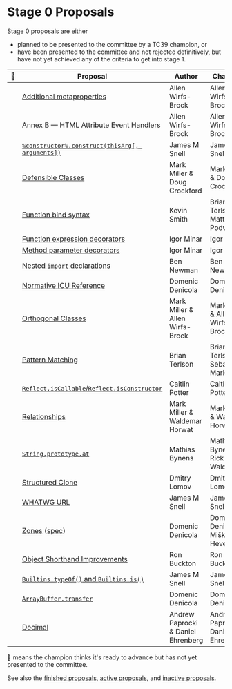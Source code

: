 # Stage 0 Proposals

Stage 0 proposals are either

* planned to be presented to the committee by a TC39 champion, or
* have been presented to the committee and not rejected definitively, but have not yet achieved any of the criteria to get into stage 1.

| :rocket: | Proposal                                                                   | Author                             | Champion                           |
|----------|----------------------------------------------------------------------------|----------------------------------- | -----------------------------------|
|          | [Additional metaproperties][metaprops]                                     | Allen Wirfs-Brock                  | Allen Wirfs-Brock                  |
|          | Annex B — HTML Attribute Event Handlers                                    | Allen Wirfs-Brock                  | Allen Wirfs-Brock                  |
|          | [`%constructor%.construct(thisArg[, arguments])`][construct]               | James M Snell                      | James M Snell                      |
|          | [Defensible Classes][defensible-classes]                                   | Mark Miller & Doug Crockford       | Mark Miller & Doug Crockford       |
|          | [Function bind syntax][bind-syntax]                                        | Kevin Smith                        | Brian Terlson & Matthew Podwysocki |
|          | [Function expression decorators][func-expr-decorators]                     | Igor Minar                         | Igor Minar                         |
|          | [Method parameter decorators][method-param-decorators]                     | Igor Minar                         | Igor Minar                         |
|          | [Nested `import` declarations][nested-imports]                             | Ben Newman                         | Ben Newman                         |
|          | [Normative ICU Reference][icu]                                             | Domenic Denicola                   | Domenic Denicola                   |
|          | [Orthogonal Classes][ortho]                                                | Mark Miller & Allen Wirfs-Brock    | Mark Miller & Allen Wirfs-Brock    |
|          | [Pattern Matching][matching]                                               | Brian Terlson                      | Brian Terlson & Sebastian Markbåge |
|          | [`Reflect.isCallable`/`Reflect.isConstructor`][is-callable-is-constructor] | Caitlin Potter                     | Caitlin Potter                     |
|          | [Relationships][relationships]                                             | Mark Miller & Waldemar Horwat      | Mark Miller & Waldemar Horwat      |
|          | [`String.prototype.at`][string-at]                                         | Mathias Bynens                     | Mathias Bynens & Rick Waldron      |
|          | [Structured Clone][clone]                                                  | Dmitry Lomov                       | Dmitry Lomov                       |
|          | [WHATWG URL][url]                                                          | James M Snell                      | James M Snell                      |
|          | [Zones][zones] ([spec][zones-spec])                                        | Domenic Denicola                   | Domenic Denicola & Miško Hevery    |
|          | [Object Shorthand Improvements][object-shorthand-improvements]             | Ron Buckton                        | Ron Buckton                        |
|          | [`Builtins.typeOf()` and `Builtins.is()`][is-types]                        | James M Snell                      | James M Snell                      |
|          | [`ArrayBuffer.transfer`][buffer-transfer]                                  | Domenic Denicola                   | Domenic Denicola                   |
|          | [Decimal][decimal]                                                         | Andrew Paprocki & Daniel Ehrenberg | Andrew Paprocki & Daniel Ehrenberg |

🚀 means the champion thinks it's ready to advance but has not yet presented to the committee.

See also the [finished proposals](finished-proposals.md), [active proposals](README.md), and [inactive proposals](inactive-proposals.md).

[metaprops]: https://github.com/allenwb/ESideas/blob/master/ES7MetaProps.md
[construct]: https://github.com/jasnell/proposal-construct
[defensible-classes]: http://wiki.ecmascript.org/doku.php?id=strawman:defensible_classes
[bind-syntax]: https://github.com/zenparsing/es-function-bind
[func-expr-decorators]: https://goo.gl/8MmCMG
[method-param-decorators]: https://goo.gl/r1XT9b
[nested-imports]: https://github.com/benjamn/reify/blob/master/PROPOSAL.md
[icu]: https://github.com/tc39/tc39-notes/blob/master/es8/2017-05/may-23.md#normative-icu-reference
[ortho]: https://github.com/erights/Orthogonal-Classes
[matching]: https://github.com/tc39/proposal-pattern-matching
[is-callable-is-constructor]: https://github.com/caitp/TC39-Proposals/blob/master/tc39-reflect-isconstructor-iscallable.md
[relationships]: http://wiki.ecmascript.org/doku.php?id=strawman:relationships
[string-at]: https://github.com/mathiasbynens/String.prototype.at
[clone]: https://github.com/dslomov-chromium/ecmascript-structured-clone
[url]: https://github.com/jasnell/proposal-url
[zones]: https://github.com/domenic/zones
[zones-spec]: https://domenic.github.io/zones/
[object-shorthand-improvements]: https://github.com/rbuckton/proposal-shorthand-improvements
[is-types]: https://github.com/jasnell/proposal-istypes
[buffer-transfer]: https://gist.github.com/lukewagner/2735af7eea411e18cf20
[decimal]: https://docs.google.com/presentation/d/1jPsw7EGsS6BW59_BDRu9o0o3UwSXQeUhi38QG55ZoPI/edit?pli=1#slide=id.p
